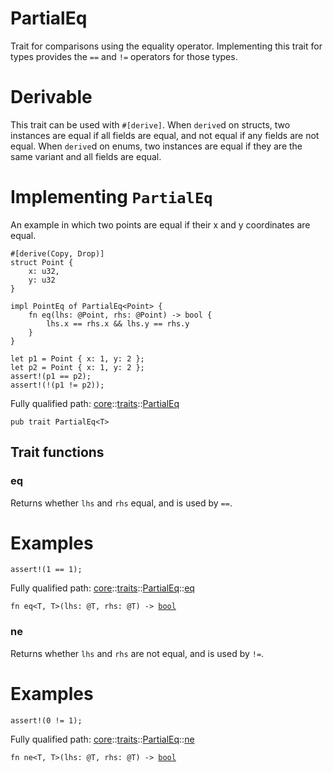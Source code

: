 # PartialEq

Trait for comparisons using the equality operator.
Implementing this trait for types provides the `==` and `!=` operators for
those types.
# Derivable

This trait can be used with `#[derive]`. When `derive`d on structs, two
instances are equal if all fields are equal, and not equal if any fields
are not equal. When `derive`d on enums, two instances are equal if they
are the same variant and all fields are equal.
# Implementing `PartialEq`

An example in which two points are equal if their x and y coordinates are equal.
```cairo
#[derive(Copy, Drop)]
struct Point {
    x: u32,
    y: u32
}

impl PointEq of PartialEq<Point> {
    fn eq(lhs: @Point, rhs: @Point) -> bool {
        lhs.x == rhs.x && lhs.y == rhs.y
    }
}

let p1 = Point { x: 1, y: 2 };
let p2 = Point { x: 1, y: 2 };
assert!(p1 == p2);
assert!(!(p1 != p2));
```

Fully qualified path: [core](./core.md)::[traits](./core-traits.md)::[PartialEq](./core-traits-PartialEq.md)

<pre><code class="language-cairo">pub trait PartialEq&lt;T&gt;</code></pre>

## Trait functions

### eq

Returns whether `lhs` and `rhs` equal, and is used by `==`.
# Examples

```cairo
assert!(1 == 1);
```

Fully qualified path: [core](./core.md)::[traits](./core-traits.md)::[PartialEq](./core-traits-PartialEq.md)::[eq](./core-traits-PartialEq.md#eq)

<pre><code class="language-cairo">fn eq&lt;T, T&gt;(lhs: @T, rhs: @T) -&gt; <a href="core-bool.html">bool</a></code></pre>


### ne

Returns whether `lhs` and `rhs` are not equal, and is used by `!=`.
# Examples

```cairo
assert!(0 != 1);
```

Fully qualified path: [core](./core.md)::[traits](./core-traits.md)::[PartialEq](./core-traits-PartialEq.md)::[ne](./core-traits-PartialEq.md#ne)

<pre><code class="language-cairo">fn ne&lt;T, T&gt;(lhs: @T, rhs: @T) -&gt; <a href="core-bool.html">bool</a></code></pre>


